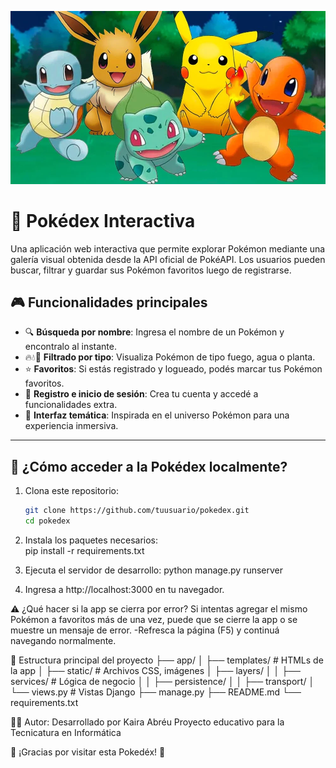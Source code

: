 ![Pokedéx](static/pokemon2.webp)

# 📘 Pokédex Interactiva

Una aplicación web interactiva que permite explorar Pokémon mediante una galería visual obtenida desde la API oficial de PokéAPI. Los usuarios pueden buscar, filtrar y guardar sus Pokémon favoritos luego de registrarse.

## 🎮 Funcionalidades principales

- 🔍 **Búsqueda por nombre**: Ingresa el nombre de un Pokémon y encontralo al instante.
- 🔥💧🌿 **Filtrado por tipo**: Visualiza Pokémon de tipo fuego, agua o planta.
- ⭐ **Favoritos**: Si estás registrado y logueado, podés marcar tus Pokémon favoritos.
- 👤 **Registro e inicio de sesión**: Crea tu cuenta y accedé a funcionalidades extra.
- 🎨 **Interfaz temática**: Inspirada en el universo Pokémon para una experiencia inmersiva.

---

## 🚀 ¿Cómo acceder a la Pokédex localmente?

1. Clona este repositorio:
   ```bash
   git clone https://github.com/tuusuario/pokedex.git
   cd pokedex
   
2. Instala los paquetes necesarios:   
   pip install -r requirements.txt
   
3. Ejecuta el servidor de desarrollo:
   python manage.py runserver
   
5. Ingresa a http://localhost:3000 en tu navegador.

⚠️ ¿Qué hacer si la app se cierra por error?
Si intentas agregar el mismo Pokémon a favoritos más de una vez, puede que se cierre la app o se muestre un mensaje de error.
-Refresca la página (F5) y continuá navegando normalmente.

📁 Estructura principal del proyecto
├── app/
│   ├── templates/      # HTMLs de la app
│   ├── static/         # Archivos CSS, imágenes
│   ├── layers/
│   │   ├── services/   # Lógica de negocio
│   │   ├── persistence/
│   │   ├── transport/
│   └── views.py        # Vistas Django
├── manage.py
├── README.md
└── requirements.txt

👩‍💻 Autor:
Desarrollado por Kaira Abréu
Proyecto educativo para la Tecnicatura en Informática

🌟 ¡Gracias por visitar esta Pokedéx! 🌟



   
